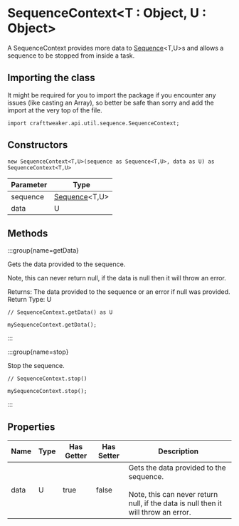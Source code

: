 # SequenceContext&LT;T : Object, U : Object&GT;

A SequenceContext provides more data to [Sequence](/vanilla/api/util/sequence/Sequence)&lt;T,U&gt;s and allows a sequence to be stopped from inside a task.

## Importing the class

It might be required for you to import the package if you encounter any issues (like casting an Array), so better be safe than sorry and add the import at the very top of the file.
```zenscript
import crafttweaker.api.util.sequence.SequenceContext;
```


## Constructors


```zenscript
new SequenceContext<T,U>(sequence as Sequence<T,U>, data as U) as SequenceContext<T,U>
```
| Parameter |                            Type                            |
|-----------|------------------------------------------------------------|
| sequence  | [Sequence](/vanilla/api/util/sequence/Sequence)&lt;T,U&gt; |
| data      | U                                                          |



## Methods

:::group{name=getData}

Gets the data provided to the sequence.

 Note, this can never return null, if the data is null then it will throw an error.

Returns: The data provided to the sequence or an error if null was provided.  
Return Type: U

```zenscript
// SequenceContext.getData() as U

mySequenceContext.getData();
```

:::

:::group{name=stop}

Stop the sequence.

```zenscript
// SequenceContext.stop()

mySequenceContext.stop();
```

:::


## Properties

| Name | Type | Has Getter | Has Setter |                                                                Description                                                                 |
|------|------|------------|------------|--------------------------------------------------------------------------------------------------------------------------------------------|
| data | U    | true       | false      | Gets the data provided to the sequence. <br />  <br />  Note, this can never return null, if the data is null then it will throw an error. |

